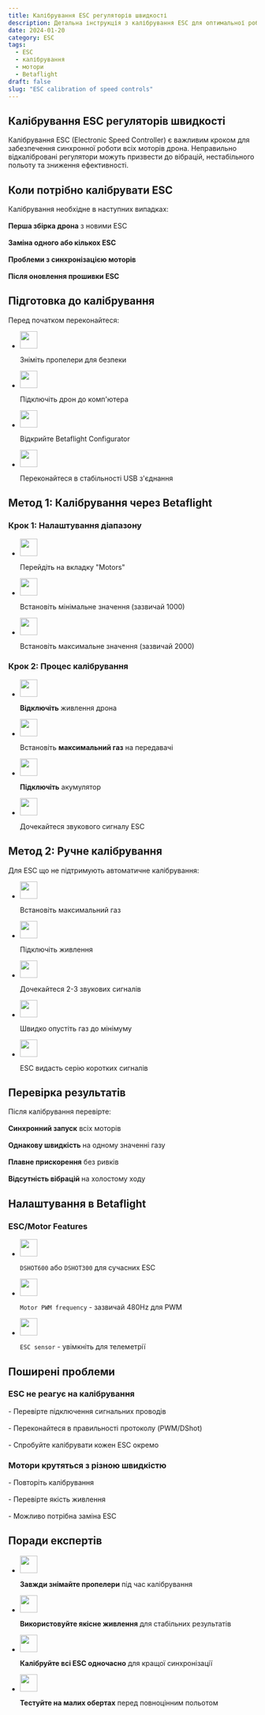```yaml
---
title: Калібрування ESC регуляторів швидкості
description: Детальна інструкція з калібрування ESC для оптимальної роботи моторів дрона
date: 2024-01-20
category: ESC
tags:
  - ESC
  - калібрування
  - мотори
  - Betaflight
draft: false
slug: "ESC calibration of speed controls"
---
```




<section id="when" class="scroll-mt-24">
<h1 class="text-[20px] md:text-[24px] font-[Montserrat] mb-[10px] font-medium">Калібрування ESC регуляторів швидкості</h1>
<p class="text-[15px] md:text-[16px] font-[Montserrat]">Калібрування ESC (Electronic Speed Controller) є важливим кроком для забезпечення синхронної роботи всіх моторів дрона. Неправильно відкалібровані регулятори можуть призвести до вібрацій, нестабільного польоту та зниження ефективності.
</p>

<h2 class="font-[Montserrat] text-[20px] lg:text-[24px] border-b border-[#ba0108] pb-3 font-normal mb-3 mt-[30px]">Коли потрібно калібрувати ESC</h2>
<p class="text-[16px] font-normal font-[Montserrat]">
Калібрування необхідне в наступних випадках:
<br />
<br />
<strong>Перша збірка дрона</strong> з новими ESC
<br />
<br />
<strong>Заміна одного або кількох ESC</strong>
<br />
<br />
<strong>Проблеми з синхронізацією моторів</strong>
<br />
<br />
<strong>Після оновлення прошивки ESC</strong>
</p>
</section>

<section id="preparation" class="mt-10 scroll-mt-24">
<h2 class="font-[Montserrat] text-[20px] lg:text-[24px] border-b border-[#ba0108] pb-3 font-normal mb-3">Підготовка до калібрування</h2>
<p class="text-[16px] font-normal font-[Montserrat]">
Перед початком переконайтеся:
</p>
<ul class="list-disc pl-5 space-y-2 text-[#333]">
<li class="flex gap-3 items-center">
<img width="35" height="35" src="/img/list-guide-one.png" alt="" style="filter: none; box-shadow: none;" />
<p class="text-[16px] font-normal font-[Montserrat]">
Зніміть пропелери для безпеки
</p>
</li>

<li class="flex gap-3 items-center">
<img width="35" height="35" src="/img/list-guide-two.png" alt="" style="filter: none; box-shadow: none;" />
<p class="text-[16px] font-normal font-[Montserrat]">
Підключіть дрон до комп'ютера
</p>
</li>

<li class="flex gap-3 items-center">
<img width="35" height="35" src="/img/list-guide-three.png" alt="" style="filter: none; box-shadow: none;" />
<p class="text-[16px] font-normal font-[Montserrat]">
Відкрийте Betaflight Configurator
</p>
</li>

<li class="flex gap-3 items-center">
<img width="35" height="35" src="/img/list-guide-four.png" alt="" style="filter: none; box-shadow: none;" />
<p class="text-[16px] font-normal font-[Montserrat]">
Переконайтеся в стабільності USB з'єднання
</p>
</li>
</ul>
</section>

<section id="method1" class="scroll-mt-24 mt-10 bg-[#f5f5f5] px-[29px] py-[27px]">
<h2 class="font-[Montserrat] text-[20px] lg:text-[24px] border-b border-[#ba0108] pb-3 font-normal mb-3">Метод 1: Калібрування через Betaflight</h2>
<h3 class="font-[Montserrat] text-[18px] font-normal mb-3">Крок 1: Налаштування діапазону</h3>
<ul class="list-disc pl-5 space-y-2 text-[#333]">
<li class="flex gap-3 items-center">
<img width="35" height="35" src="/img/list-guide-one.png" alt="" style="filter: none; box-shadow: none;" />
<p class="text-[16px] font-normal font-[Montserrat]">
Перейдіть на вкладку "Motors"
</p>
</li>

<li class="flex gap-3 items-center">
<img width="35" height="35" src="/img/list-guide-two.png" alt="" style="filter: none; box-shadow: none;" />
<p class="text-[16px] font-normal font-[Montserrat]">
Встановіть мінімальне значення (зазвичай 1000)
</p>
</li>

<li class="flex gap-3 items-center">
<img width="35" height="35" src="/img/list-guide-three.png" alt="" style="filter: none; box-shadow: none;" />
<p class="text-[16px] font-normal font-[Montserrat]">
Встановіть максимальне значення (зазвичай 2000)
</p>
</li>
</ul>

<h3 class="font-[Montserrat] text-[18px] font-normal mb-3 mt-6">Крок 2: Процес калібрування</h3>
<ul class="list-disc pl-5 space-y-2 text-[#333]">
<li class="flex gap-3 items-center">
<img width="35" height="35" src="/img/list-guide-one.png" alt="" style="filter: none; box-shadow: none;" />
<p class="text-[16px] font-normal font-[Montserrat]">
<strong>Відключіть</strong> живлення дрона
</p>
</li>

<li class="flex gap-3 items-center">
<img width="35" height="35" src="/img/list-guide-two.png" alt="" style="filter: none; box-shadow: none;" />
<p class="text-[16px] font-normal font-[Montserrat]">
Встановіть <strong>максимальний газ</strong> на передавачі
</p>
</li>

<li class="flex gap-3 items-center">
<img width="35" height="35" src="/img/list-guide-three.png" alt="" style="filter: none; box-shadow: none;" />
<p class="text-[16px] font-normal font-[Montserrat]">
<strong>Підключіть</strong> акумулятор
</p>
</li>

<li class="flex gap-3 items-center">
<img width="35" height="35" src="/img/list-guide-four.png" alt="" style="filter: none; box-shadow: none;" />
<p class="text-[16px] font-normal font-[Montserrat]">
Дочекайтеся звукового сигналу ESC
</p>
</li>
</ul>
</section>

<section id="method2" class="mt-10 scroll-mt-24">
<h2 class="font-[Montserrat] text-[20px] lg:text-[24px] border-b border-[#ba0108] pb-3 font-normal mb-3">Метод 2: Ручне калібрування</h2>
<p class="text-[16px] font-normal font-[Montserrat]">
Для ESC що не підтримують автоматичне калібрування:
</p>
<ul class="list-disc pl-5 space-y-2 text-[#333]">
<li class="flex gap-3 items-center">
<img width="35" height="35" src="/img/list-guide-one.png" alt="" style="filter: none; box-shadow: none;" />
<p class="text-[16px] font-normal font-[Montserrat]">
Встановіть максимальний газ
</p>
</li>

<li class="flex gap-3 items-center">
<img width="35" height="35" src="/img/list-guide-two.png" alt="" style="filter: none; box-shadow: none;" />
<p class="text-[16px] font-normal font-[Montserrat]">
Підключіть живлення
</p>
</li>

<li class="flex gap-3 items-center">
<img width="35" height="35" src="/img/list-guide-three.png" alt="" style="filter: none; box-shadow: none;" />
<p class="text-[16px] font-normal font-[Montserrat]">
Дочекайтеся 2-3 звукових сигналів
</p>
</li>

<li class="flex gap-3 items-center">
<img width="35" height="35" src="/img/list-guide-four.png" alt="" style="filter: none; box-shadow: none;" />
<p class="text-[16px] font-normal font-[Montserrat]">
Швидко опустіть газ до мінімуму
</p>
</li>

<li class="flex gap-3 items-center">
<img width="35" height="35" src="/img/list-guide-one.png" alt="" style="filter: none; box-shadow: none;" />
<p class="text-[16px] font-normal font-[Montserrat]">
ESC видасть серію коротких сигналів
</p>
</li>
</ul>
</section>

<section id="check" class="mt-10 scroll-mt-24">
<h2 class="font-[Montserrat] text-[20px] lg:text-[24px] border-b border-[#ba0108] pb-3 font-normal mb-3">Перевірка результатів</h2>
<p class="text-[16px] font-normal font-[Montserrat]">
Після калібрування перевірте:
<br />
<br />
<strong>Синхронний запуск</strong> всіх моторів
<br />
<br />
<strong>Однакову швидкість</strong> на одному значенні газу
<br />
<br />
<strong>Плавне прискорення</strong> без ривків
<br />
<br />
<strong>Відсутність вібрацій</strong> на холостому ходу
</p>
</section>

<section id="betaflight" class="mt-10 scroll-mt-24">
<h2 class="font-[Montserrat] text-[20px] lg:text-[24px] border-b border-[#ba0108] pb-3 font-normal mb-3">Налаштування в Betaflight</h2>
<h3 class="font-[Montserrat] text-[18px] font-normal mb-3">ESC/Motor Features</h3>
<ul class="list-disc pl-5 space-y-2 text-[#333]">
<li class="flex gap-3 items-center">
<img width="35" height="35" src="/img/list-guide-one.png" alt="" style="filter: none; box-shadow: none;" />
<p class="text-[16px] font-normal font-[Montserrat]">
<code>DSHOT600</code> або <code>DSHOT300</code> для сучасних ESC
</p>
</li>

<li class="flex gap-3 items-center">
<img width="35" height="35" src="/img/list-guide-two.png" alt="" style="filter: none; box-shadow: none;" />
<p class="text-[16px] font-normal font-[Montserrat]">
<code>Motor PWM frequency</code> - зазвичай 480Hz для PWM
</p>
</li>

<li class="flex gap-3 items-center">
<img width="35" height="35" src="/img/list-guide-three.png" alt="" style="filter: none; box-shadow: none;" />
<p class="text-[16px] font-normal font-[Montserrat]">
<code>ESC sensor</code> - увімкніть для телеметрії
</p>
</li>
</ul>
</section>

<section id="problems" class="mt-10 scroll-mt-24">
<h2 class="font-[Montserrat] text-[20px] lg:text-[24px] border-b border-[#ba0108] pb-3 font-normal mb-3">Поширені проблеми</h2>
<h3 class="font-[Montserrat] text-[18px] font-normal mb-3">ESC не реагує на калібрування</h3>
<p class="text-[16px] font-normal font-[Montserrat]">
- Перевірте підключення сигнальних проводів
<br />
<br />
- Переконайтеся в правильності протоколу (PWM/DShot)
<br />
<br />
- Спробуйте калібрувати кожен ESC окремо
</p>

<h3 class="font-[Montserrat] text-[18px] font-normal mb-3 mt-6">Мотори крутяться з різною швидкістю</h3>
<p class="text-[16px] font-normal font-[Montserrat]">
- Повторіть калібрування
<br />
<br />
- Перевірте якість живлення
<br />
<br />
- Можливо потрібна заміна ESC
</p>
</section>

<section id="tips" class="mt-10 scroll-mt-24">
<h2 class="font-[Montserrat] text-[20px] lg:text-[24px] border-b border-[#ba0108] pb-3 font-normal mb-3">Поради експертів</h2>
<ul class="list-disc pl-5 space-y-2 text-[#333]">
<li class="flex gap-3 items-center">
<img width="35" height="35" src="/img/list-guide-one.png" alt="" style="filter: none; box-shadow: none;" />
<p class="text-[16px] font-normal font-[Montserrat]">
<strong>Завжди знімайте пропелери</strong> під час калібрування
</p>
</li>

<li class="flex gap-3 items-center">
<img width="35" height="35" src="/img/list-guide-two.png" alt="" style="filter: none; box-shadow: none;" />
<p class="text-[16px] font-normal font-[Montserrat]">
<strong>Використовуйте якісне живлення</strong> для стабільних результатів
</p>
</li>

<li class="flex gap-3 items-center">
<img width="35" height="35" src="/img/list-guide-three.png" alt="" style="filter: none; box-shadow: none;" />
<p class="text-[16px] font-normal font-[Montserrat]">
<strong>Калібруйте всі ESC одночасно</strong> для кращої синхронізації
</p>
</li>

<li class="flex gap-3 items-center">
<img width="35" height="35" src="/img/list-guide-four.png" alt="" style="filter: none; box-shadow: none;" />
<p class="text-[16px] font-normal font-[Montserrat]">
<strong>Тестуйте на малих обертах</strong> перед повноцінним польотом
</p>
</li>
</ul>
</section>
